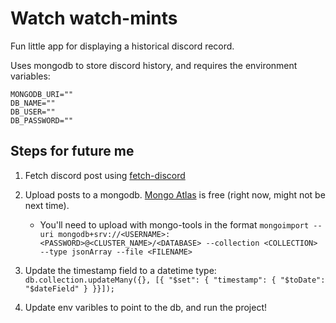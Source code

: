 # Watch watch-mints

Fun little app for displaying a historical discord record.

Uses mongodb to store discord history, and requires the environment variables:

```
MONGODB_URI=""
DB_NAME=""
DB_USER=""
DB_PASSWORD=""
```

## Steps for future me

1. Fetch discord post using [fetch-discord](https://github.com/ChrisW-B/fetch-discord)
2. Upload posts to a mongodb. [Mongo Atlas](https://cloud.mongodb.com/) is free (right now, might not be next time).
    - You'll need to upload with mongo-tools in the format `mongoimport --uri mongodb+srv://<USERNAME>:<PASSWORD>@<CLUSTER_NAME>/<DATABASE> --collection <COLLECTION> --type jsonArray --file <FILENAME>`

3. Update the timestamp field to a datetime type: `db.collection.updateMany({}, [{ "$set": { "timestamp": { "$toDate": "$dateField" } }}]);`
4. Update env varibles to point to the db, and run the project!
